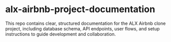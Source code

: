 # alx-airbnb-project-documentation
This repo contains clear, structured documentation for the ALX Airbnb clone project, including database schema, API endpoints, user flows, and setup instructions to guide development and collaboration. 
